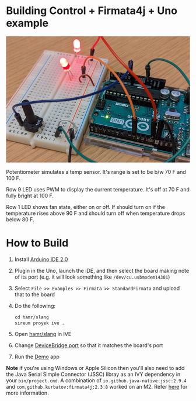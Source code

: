 # Building Control + Firmata4j + Uno example

![circuit_diagram.jpg](circuit_diagram.jpg)

Potentiometer simulates a temp sensor.  It's range is set to be b/w 70 F and 100 F.

Row 9 LED uses PWM to display the current temperature.  It's off at 70 F
and fully bright at 100 F.

Row 1 LED shows fan state, either on or off.  If should turn on if
the temperature rises above 90 F and should turn off when temperature
drops below 80 F.

# How to Build

1. Install [Arduino IDE 2.0](https://docs.arduino.cc/software/ide-v2/tutorials/getting-started/ide-v2-downloading-and-installing)

1. Plugin in the Uno, launch the IDE, and then select the board making
note of its port (e.g. it will look something like ``/dev/cu.usbmodem14301``)

1. Select ``File >> Examples >> Firmata >> StandardFirmata`` and upload
that to the board

1. Do the following:

    ```
    cd hamr/slang
    sireum proyek ive .
    ```

1. Open [hamr/slang](hamr/slang) in IVE

1. Change [DeviceBridge.port](hamr/slang/src/main/component/bc/BuildingControl/device/DeviceBridge.scala#L8) so that it matches the board's port

1. Run the [Demo](hamr/slang/src/main/architecture/bc/Demo.scala) app

**Note** if you're using Windows or Apple Silicon then you'll also need to add the Java Serial Simple Connector (JSSC)
libray as an IVY dependency in your ``bin/project.cmd``.  A combination of ``io.github.java-native:jssc:2.9.4`` and ``com.github.kurbatov:firmata4j:2.3.8`` worked on an M2.  Refer [here](https://www.yorku.ca/professor/drsmith/2022/02/25/easy-java-arduino-with-firmata/) for more information.

